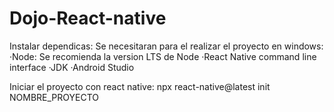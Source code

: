 # Dojo-React-native

Instalar dependicas:
Se necesitaran para el realizar el proyecto en windows:
  ·Node: Se recomienda la version LTS de Node
  ·React Native command line interface
  ·JDK
  ·Android Studio
  

Iniciar el proyecto con react native:
npx react-native@latest init NOMBRE_PROYECTO
